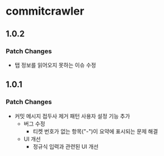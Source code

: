 # commitcrawler

## 1.0.2

### Patch Changes

- 탭 정보를 읽어오지 못하는 이슈 수정

## 1.0.1

### Patch Changes

- 커밋 메시지 접두사 제거 패턴 사용자 설정 기능 추가
  - 버그 수정
    - 티켓 번호가 없는 항목("-")이 요약에 표시되는 문제 해결
  - UI 개선
    - 정규식 입력과 관련된 UI 개선
